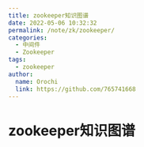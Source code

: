 ```yaml
---
title: zookeeper知识图谱
date: 2022-05-06 10:32:32
permalink: /note/zk/zookeeper/
categories:
  - 中间件
  - Zookeeper
tags:
  - zookeeper
author: 
  name: Orochi
  link: https://github.com/765741668
---
```

# zookeeper知识图谱

